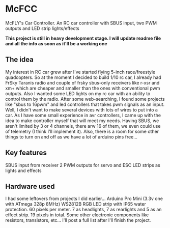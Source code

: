 # McFCC

McFLY's Car Controller. An RC car controller with SBUS input, two PWM outputs and LED strip lights/effects

**This project is still in heavy development stage. I will update readme file and all the info as soon as it'll be a working one**


## The idea
My interest in RC car grew after I've started flying 5-inch race/freestyle quadcopters. So at the moment I decided to build 1/10 rc car, I already had FrSky Taranis radio and couple of frsky sbus-only receivers like r-xsr and xm+ which are cheaper and smaller than the ones with conventional pwm outputs. Also I wanted some LED lights on my rc car with an ability to control them by the radio.
After some web-searching, I found some projects like "sbus to 16pwm" and led controllers that takes pwm signals as an input. Well, I didn't want to make several devices with lots of wires to put into a car. As I have some small experience in avr controllers, I came up with the idea to make controller myself that will meet my needs. Having SBUS, we aren't limited by 3 or 4 channels, there arw 16 of them, we even could use of telemetry (I think I'll implement it). Also, there is a room for some other things to turn on and off as we have a lot of arduino pins free...

## Key features
SBUS input from receiver
2 PWM outputs for servo and ESC
LED strips as lights and effects

## Hardware used
I had some leftovers from projects I did earlier...
Arduino Pro Mini (3.3v one with ATmega 328p 8MHz)
WS2812B RGB LED strip with IP65 water protection. 60 pixels per meter. 7 as headlights, 7 as rearlights and 5 as an effect strip. 19 pixels in total.
Some other electronic components like resistors, transistors, etc... I'll post a full list after I'll finish the project.
